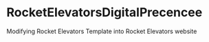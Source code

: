 # RocketElevatorsDigitalPrecencee
Modifying Rocket Elevators Template into Rocket Elevators website
